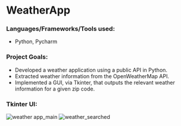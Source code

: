 # WeatherApp

### Languages/Frameworks/Tools used:

- Python, Pycharm

### Project Goals:

- Developed a weather application using a public API in Python.
- Extracted weather information from the OpenWeatherMap API.
- Implemented a GUI, via Tkinter, that outputs the relevant weather information for a given zip code.

### Tkinter UI:

![weather app_main](https://user-images.githubusercontent.com/51865580/146094181-a816727b-c6a7-4467-a725-7ca97a66b58e.png)
![weather_searched](https://user-images.githubusercontent.com/51865580/146094197-3afdef74-0914-4ade-a8b0-b8b2c939b147.png)
